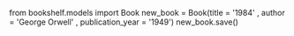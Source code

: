 from bookshelf.models import Book
new_book = Book(title = '1984' , author = 'George Orwell' , publication_year = '1949')
new_book.save()